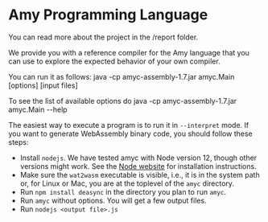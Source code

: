 # Amy Programming Language

You can read more about the project in the /report folder.

We provide you with a reference compiler for the Amy language that you can use to explore the expected behavior of your own compiler.

You can run it as follows:
  java -cp amyc-assembly-1.7.jar amyc.Main [options] [input files]

To see the list of available options do 
  java -cp amyc-assembly-1.7.jar amyc.Main --help

The easiest way to execute a program is to run it in `--interpret` mode. If you want to generate WebAssembly binary code, you should follow these steps:
  * Install `nodejs`. We have tested amyc with Node version 12, though other versions might work. See the [Node website](https://nodejs.org/en/) for installation instructions.
  * Make sure the `wat2wasm` executable is visible, i.e., it is in the system path or, for Linux or Mac, you are at the toplevel of the `amyc` directory.
  * Run `npm install deasync` in the directory you plan to run `amyc`.
  * Run `amyc` without options. You will get a few output files.
  * Run `nodejs <output file>.js`

